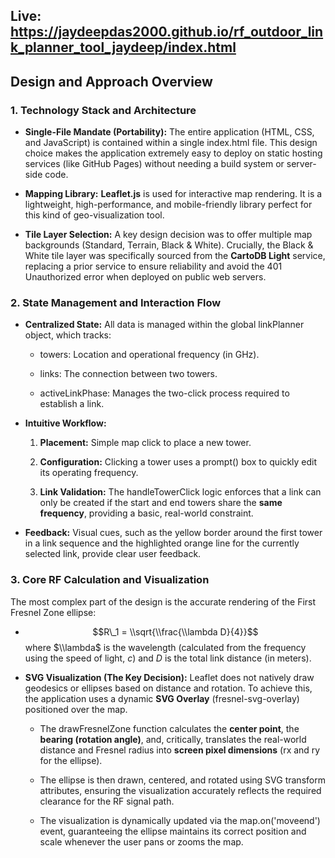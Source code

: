 ## Live: https://jaydeepdas2000.github.io/rf_outdoor_link_planner_tool_jaydeep/index.html

Design and Approach Overview
----------------------------

### 1\. Technology Stack and Architecture

*   **Single-File Mandate (Portability):** The entire application (HTML, CSS, and JavaScript) is contained within a single index.html file. This design choice makes the application extremely easy to deploy on static hosting services (like GitHub Pages) without needing a build system or server-side code.
    
*   **Mapping Library:** **Leaflet.js** is used for interactive map rendering. It is a lightweight, high-performance, and mobile-friendly library perfect for this kind of geo-visualization tool.
    
*   **Tile Layer Selection:** A key design decision was to offer multiple map backgrounds (Standard, Terrain, Black & White). Crucially, the Black & White tile layer was specifically sourced from the **CartoDB Light** service, replacing a prior service to ensure reliability and avoid the 401 Unauthorized error when deployed on public web servers.
    

### 2\. State Management and Interaction Flow

*   **Centralized State:** All data is managed within the global linkPlanner object, which tracks:
    
    *   towers: Location and operational frequency (in GHz).
        
    *   links: The connection between two towers.
        
    *   activeLinkPhase: Manages the two-click process required to establish a link.
        
*   **Intuitive Workflow:**
    
    1.  **Placement:** Simple map click to place a new tower.
        
    2.  **Configuration:** Clicking a tower uses a prompt() box to quickly edit its operating frequency.
        
    3.  **Link Validation:** The handleTowerClick logic enforces that a link can only be created if the start and end towers share the **same frequency**, providing a basic, real-world constraint.
        
*   **Feedback:** Visual cues, such as the yellow border around the first tower in a link sequence and the highlighted orange line for the currently selected link, provide clear user feedback.
    

### 3\. Core RF Calculation and Visualization

The most complex part of the design is the accurate rendering of the First Fresnel Zone ellipse:

*   $$R\_1 = \\sqrt{\\frac{\\lambda D}{4}}$$where $\\lambda$ is the wavelength (calculated from the frequency using the speed of light, $c$) and $D$ is the total link distance (in meters).
    
*   **SVG Visualization (The Key Decision):** Leaflet does not natively draw geodesics or ellipses based on distance and rotation. To achieve this, the application uses a dynamic **SVG Overlay** (fresnel-svg-overlay) positioned over the map.
    
    *   The drawFresnelZone function calculates the **center point**, the **bearing (rotation angle)**, and, critically, translates the real-world distance and Fresnel radius into **screen pixel dimensions** (rx and ry for the ellipse).
        
    *   The ellipse is then drawn, centered, and rotated using SVG transform attributes, ensuring the visualization accurately reflects the required clearance for the RF signal path.
        
    *   The visualization is dynamically updated via the map.on('moveend') event, guaranteeing the ellipse maintains its correct position and scale whenever the user pans or zooms the map.
